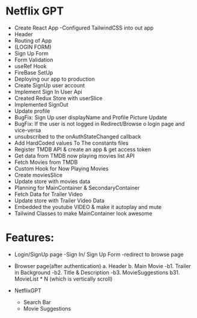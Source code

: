 # Netflix GPT
- Create React App
-Configured TailwindCSS into out app
- Header
- Routing of App
- (LOGIN FORM)
- Sign Up Form
- Form Validation
- useRef Hook
- FireBase SetUp
- Deploying our app to production
- Create SignUp user account
- Implement Sign In User Api
- Created Redux Store with userSlice 
- Implemented SignOut 
- Update profile
- BugFix: Sign Up user displayName and Profile Picture Update
- BugFix: If the user is not logged in Redirect/Browse o login page and vice-versa 
- unsubscribed to the onAuthStateChanged callback
- Add HardCoded values To The constants files
- Register TMDB API & create an app & get access token
- Get data from TMDB now playing movies list API
- Fetch Movies from TMDB
- Custom Hook for Now Playing Movies
- Create moviesSlice
- Update store with movies data
- Planning for MainContainer & SecondaryContainer
- Fetch Data for Trailer Video
- Update store with Trailer Video Data
- Embedded the youtube VIDEO & make it autoplay and mute
- Tailwind Classes to make MainContainer look awesome 



# Features:
- Login/SignUp page
-Sign In/ Sign Up Form
-redirect to browse page
- Browser page(after authentication)
a. Header 
b. Main Movie
-b1. Trailer in Background 
-b2. Title & Description
-b3. MovieSuggestions
     b31. MovieList * N (which is vertically scroll)

- NetflixGPT
   - Search Bar
   - Movie Suggestions
